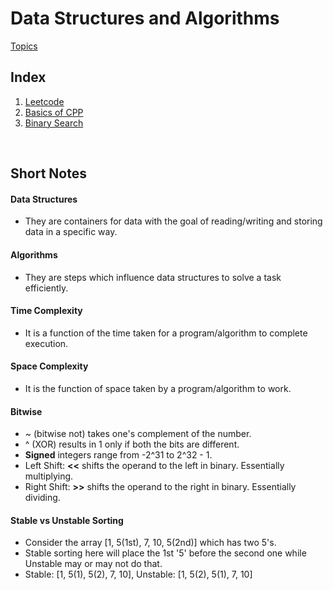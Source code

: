 # Data Structures and Algorithms
[Topics](https://abhibafna.notion.site/Data-Structures-and-Algorithms-867e77cd5c61409a8af06d01488fbe0b)


## Index
1. [Leetcode](https://github.com/AbhigyanBafna/brain2/tree/main/DSA/Leetcode)
2. [Basics of CPP](https://github.com/AbhigyanBafna/brain2/tree/main/DSA/Basics)
3. [Binary Search](https://github.com/AbhigyanBafna/brain2/tree/main/DSA/1_binarySearch.cpp)

<br>

## Short Notes

#### Data Structures 
- They are containers for data with the goal of reading/writing and storing data in a specific way.

#### Algorithms
- They are steps which influence data structures to solve a task efficiently.

#### Time Complexity
- It is a function of the time taken for a program/algorithm to complete execution.

#### Space Complexity
- It is the function of space taken by a program/algorithm to work.

#### Bitwise
- ~ (bitwise not) takes one's complement of the number.
- ^ (XOR) results in 1 only if both the bits are different.
- <b>Signed</b> integers range from -2^31 to 2^32 - 1.
- Left Shift: <b>\<\<</b> shifts the operand to the left in binary. Essentially multiplying.
- Right Shift: <b>\>\></b> shifts the operand to the right in binary. Essentially dividing.

#### Stable vs Unstable Sorting
- Consider the array [1, 5(1st), 7, 10, 5(2nd)] which has two 5's.
- Stable sorting here will place the 1st '5' before the second one while Unstable may or may not do that.
- Stable: [1, 5(1), 5(2), 7, 10], Unstable: [1, 5(2), 5(1), 7, 10]
